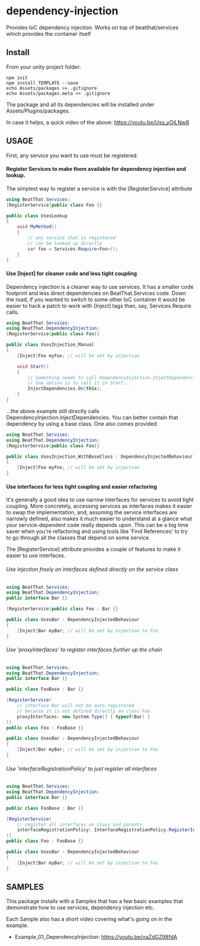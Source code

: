 # dependency-injection
Provides IoC dependency injection. Works on top of beatthat/services which provides the container itself

## Install

From your unity project folder:

    npm init
    npm install TEMPLATE --save
    echo Assets/packages >> .gitignore
    echo Assets/packages.meta >> .gitignore

The package and all its dependencies will be installed under Assets/Plugins/packages.

In case it helps, a quick video of the above: https://youtu.be/Uss_yOiLNw8

## USAGE

First, any service you want to use must be registered.

#### Register Services to make them available for dependency injection and lookup.

The simplest way to register a service is with the [RegisterService] attribute

```c#
using BeatThat.Services;
[RegisterService]public class Foo {}

public class UsesLookup
{
    void MyMethod()
    {
        // any service that is registered
        // can be looked up directly
        var foo = Services.Require<Foo>();
    }
}
```

#### Use [Inject] for cleaner code and less tight coupling

Dependency injection is a cleaner way to use services. It has a smaller code footprint and less direct dependencies on BeatThat.Services code. Down the road, if you wanted to switch to some other IoC container it would be easier to hack a patch to work with [Inject] tags than, say, Services.Require<SomeClass> calls.

```c#
using BeatThat.Services;
using BeatThat.DependencyInjection;
[RegisterService]public class Foo{}

public class UsesInjection_Manual
{
    [Inject]Foo myFoo; // will be set by injection

    void Start()
    {
        // Something needs to call DependencyInjection.InjectDependencies.
        // One option is to call it in Start...
        InjectDependencies.On(this);
    }
}
```

...the above example still directly calls DependencyInjection.InjectDependencies. You can better contain that dependency by using a base class. One also comes provided

```c#
using BeatThat.Services;
using BeatThat.DependencyInjection;
[RegisterService]public class Foo{}

public class UsesInjection_WithBaseClass : DependencyInjectedBehaviour
{
    [Inject]Foo myFoo; // will be set by injection
}
```

#### Use interfaces for less tight coupling and easier refactoring

It's generally a good idea to use narrow interfaces for services to avoid tight coupling. More concretely, accessing services as interfaces makes it easier to swap the implementation, and, assuming the service interfaces are narrowly defined, also makes it much easier to understand at a glance what your service-dependent code really depends upon. This can be a big time saver when you're refactoring and using tools like 'Find References' to try to go through all the classes that depend on some service.

The [RegisterService] attribute provides a couple of features to make it easier to use interfaces.

###### Use injection freely on interfaces defined directly on the service class

```c#
using BeatThat.Services;
using BeatThat.DependencyInjection;
public interface Bar {}

[RegisterService]public class Foo : Bar {}

public class UsesBar : DependencyInjectedBehaviour
{
    [Inject]Bar myBar; // will be set by injection to Foo
}
````

###### Use 'proxyInterfaces' to register interfaces further up the chain

```c#
using BeatThat.Services;
using BeatThat.DependencyInjection;
public interface Bar {}

public class FooBase : Bar {}

[RegisterService(
    // interface Bar will not be auto registered
    // because it is not defined directly on class Foo
    proxyInterfaces: new System.Type[] { typeof(Bar) }
)]
public class Foo : FooBase {}

public class UsesBar : DependencyInjectedBehaviour
{
    [Inject]Bar myBar; // will be set by injection to Foo
}
````

###### Use 'interfaceRegistrationPolicy' to just register all interfaces
```c#
using BeatThat.Services;
using BeatThat.DependencyInjection;
public interface Bar {}

public class FooBase : Bar {}

[RegisterService(
    // register all interfaces on class and parents
    interfaceRegistrationPolicy: InterfaceRegistrationPolicy.RegisterInterfacesDeclaredOnTypeAndParents
)]
public class Foo : FooBase {}

public class UsesBar : DependencyInjectedBehaviour
{
    [Inject]Bar myBar; // will be set by injection to Foo
}
````

## SAMPLES

This package installs with a Samples that has a few basic examples
that demonstrate how to use services, dependency injection etc.

Each Sample also has a short video covering what's going on in the example.

* Example_01_DependencyInjection: https://youtu.be/oaZdGZ98fdA
